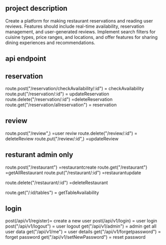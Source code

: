  ## project description
 Create a platform for making restaurant reservations and reading user reviews. Features should include real-time availability, reservation management, and user-generated reviews. Implement search filters for cuisine types, price ranges, and locations, and offer features for sharing dining experiences and recommendations.




## api endpoint


## reservation

route.post("/reservation/checkAvailability/:id") = checkAvailability
route.put("/reservation/:id") = updateReservation
route.delete("/reservation/:id") =deleteReservation
route.get("/reservation/allreservation") =   reservation

## review 
route.post("/review",) =user reviw
route.delete("/review/:id") = deleteReview 
route.put("/review/:id",) =updateReview  

## resturant  admin only

route.post("/restaurant") =restaurantcreate
route.get("/restaurant") =getAllRestaurant
route.put("/restaurant/:id") =restaurantupdate

route.delete("/restaurant/:id") =deleteRestaurant  


route.get("/:id/tables") = getTableAvailability







## login
post(/api/v1/register)= create a new user
post(/api/v1/login) = user login
post("/api/v1/logout") = user logout
get("/api/v1/admin") = admin get all user data
get("/api/v1/me") = user details
get("/api/v1/forgetpassword") = forget password
get("/api/v1/setNewPassword") = reset password